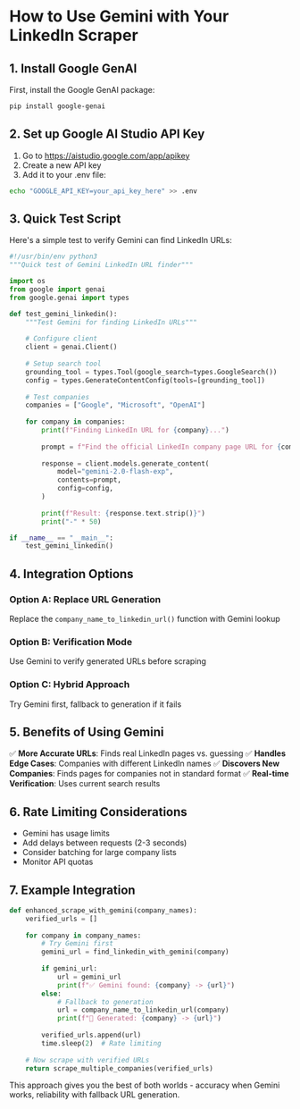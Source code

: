 # How to Use Gemini with Your LinkedIn Scraper

## 1. Install Google GenAI

First, install the Google GenAI package:

```bash
pip install google-genai
```

## 2. Set up Google AI Studio API Key

1. Go to https://aistudio.google.com/app/apikey
2. Create a new API key
3. Add it to your .env file:

```bash
echo "GOOGLE_API_KEY=your_api_key_here" >> .env
```

## 3. Quick Test Script

Here's a simple test to verify Gemini can find LinkedIn URLs:

```python
#!/usr/bin/env python3
"""Quick test of Gemini LinkedIn URL finder"""

import os
from google import genai
from google.genai import types

def test_gemini_linkedin():
    """Test Gemini for finding LinkedIn URLs"""
    
    # Configure client
    client = genai.Client()
    
    # Setup search tool
    grounding_tool = types.Tool(google_search=types.GoogleSearch())
    config = types.GenerateContentConfig(tools=[grounding_tool])
    
    # Test companies
    companies = ["Google", "Microsoft", "OpenAI"]
    
    for company in companies:
        print(f"Finding LinkedIn URL for {company}...")
        
        prompt = f"Find the official LinkedIn company page URL for {company}. Return only the URL."
        
        response = client.models.generate_content(
            model="gemini-2.0-flash-exp",
            contents=prompt,
            config=config,
        )
        
        print(f"Result: {response.text.strip()}")
        print("-" * 50)

if __name__ == "__main__":
    test_gemini_linkedin()
```

## 4. Integration Options

### Option A: Replace URL Generation
Replace the `company_name_to_linkedin_url()` function with Gemini lookup

### Option B: Verification Mode  
Use Gemini to verify generated URLs before scraping

### Option C: Hybrid Approach
Try Gemini first, fallback to generation if it fails

## 5. Benefits of Using Gemini

✅ **More Accurate URLs**: Finds real LinkedIn pages vs. guessing
✅ **Handles Edge Cases**: Companies with different LinkedIn names
✅ **Discovers New Companies**: Finds pages for companies not in standard format
✅ **Real-time Verification**: Uses current search results

## 6. Rate Limiting Considerations

- Gemini has usage limits
- Add delays between requests (2-3 seconds)
- Consider batching for large company lists
- Monitor API quotas

## 7. Example Integration

```python
def enhanced_scrape_with_gemini(company_names):
    verified_urls = []
    
    for company in company_names:
        # Try Gemini first
        gemini_url = find_linkedin_with_gemini(company)
        
        if gemini_url:
            url = gemini_url
            print(f"✅ Gemini found: {company} -> {url}")
        else:
            # Fallback to generation
            url = company_name_to_linkedin_url(company)
            print(f"📎 Generated: {company} -> {url}")
        
        verified_urls.append(url)
        time.sleep(2)  # Rate limiting
    
    # Now scrape with verified URLs
    return scrape_multiple_companies(verified_urls)
```

This approach gives you the best of both worlds - accuracy when Gemini works, reliability with fallback URL generation.
